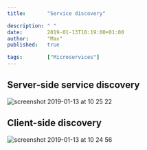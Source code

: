 ```yaml
---
title:       "Service discovery"

description: " "
date:        2019-01-13T10:19:00+01:00
author:      "Max"
published:   true

tags:        ["Microservices"]
---
```


## Server-side service discovery

![screenshot 2019-01-13 at 10 25 22](https://user-images.githubusercontent.com/11765228/51083621-969ef100-171d-11e9-909c-25387f9a40b7.png)

## Client-side discovery

![screenshot 2019-01-13 at 10 24 56](https://user-images.githubusercontent.com/11765228/51083614-8555e480-171d-11e9-8444-db6cb503931e.png)
